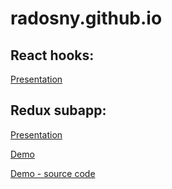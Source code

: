 # radosny.github.io

## React hooks:
[Presentation](https://radosny.github.io/react-hooks/)

## Redux subapp:
[Presentation](https://radosny.github.io/redux-subapp/)

[Demo](https://radosny.github.io/redux-subapp-demo/)

[Demo - source code](https://github.com/radosny/sub-space-demo)
